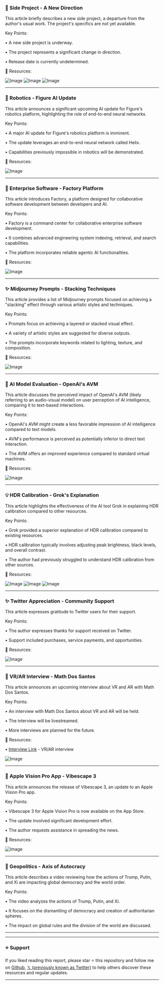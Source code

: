 ### 🤖 Side Project -  A New Direction

This article briefly describes a new side project, a departure from the author's usual work.  The project's specifics are not yet available.

Key Points:

• A new side project is underway.

• The project represents a significant change in direction.

• Release date is currently undetermined.


🔗 Resources:

![Image](https://pbs.twimg.com/media/Gkq5_LmXgAIwDfY?format=jpg&name=small)
![Image](https://pbs.twimg.com/media/Gkq5_LnWgAIBb93?format=jpg&name=360x360)
![Image](https://pbs.twimg.com/media/Gkq5_LnXkAAPehf?format=jpg&name=360x360)


---

### 🚀 Robotics - Figure AI Update

This article announces a significant upcoming AI update for Figure's robotics platform, highlighting the role of end-to-end neural networks.

Key Points:

• A major AI update for Figure's robotics platform is imminent.

• The update leverages an end-to-end neural network called Helix.

•  Capabilities previously impossible in robotics will be demonstrated.


🔗 Resources:

![Image](https://pbs.twimg.com/tweet_video_thumb/GkrMTw3WAAAIAvw.jpg)


---

### 🤖 Enterprise Software - Factory Platform

This article introduces Factory, a platform designed for collaborative software development between developers and AI.

Key Points:

• Factory is a command center for collaborative enterprise software development.

• It combines advanced engineering system indexing, retrieval, and search capabilities.

• The platform incorporates reliable agentic AI functionalities.


🔗 Resources:

![Image](https://pbs.twimg.com/ext_tw_video_thumb/1894438362091581440/pu/img/MxsWlTVSLIeDM0Oi.jpg)


---

### ✨ Midjourney Prompts - Stacking Techniques

This article provides a list of Midjourney prompts focused on achieving a "stacking" effect through various artistic styles and techniques.

Key Points:

•  Prompts focus on achieving a layered or stacked visual effect.

• A variety of artistic styles are suggested for diverse outputs.

• The prompts incorporate keywords related to lighting, texture, and composition.


🔗 Resources:

![Image](https://pbs.twimg.com/media/GkqjXc4WUAA43Wx?format=jpg&name=small)


---

### 🤖 AI Model Evaluation - OpenAI's AVM

This article discusses the perceived impact of OpenAI's AVM (likely referring to an audio-visual model) on user perception of AI intelligence, comparing it to text-based interactions.

Key Points:

• OpenAI's AVM might create a less favorable impression of AI intelligence compared to text models.

• AVM's performance is perceived as potentially inferior to direct text interaction.

•  The AVM offers an improved experience compared to standard virtual machines.


🔗 Resources:

![Image](https://pbs.twimg.com/media/Gkqcc_IXoAALc3y?format=jpg&name=small)


---

### 💡 HDR Calibration - Grok's Explanation

This article highlights the effectiveness of the AI tool Grok in explaining HDR calibration compared to other resources.

Key Points:

• Grok provided a superior explanation of HDR calibration compared to existing resources.

•  HDR calibration typically involves adjusting peak brightness, black levels, and overall contrast.

• The author had previously struggled to understand HDR calibration from other sources.



🔗 Resources:

![Image](https://pbs.twimg.com/media/Gkqk3FRXIAEA0K8?format=jpg&name=small)
![Image](https://pbs.twimg.com/media/Gkqk3EtbkAMrZnU?format=jpg&name=small)
![Image](https://pbs.twimg.com/media/Gkqk3FSWsAA2aKg?format=jpg&name=small)


---

### ✨ Twitter Appreciation - Community Support

This article expresses gratitude to Twitter users for their support.

Key Points:

• The author expresses thanks for support received on Twitter.

• Support included purchases, service payments, and opportunities.


🔗 Resources:

![Image](https://pbs.twimg.com/media/Gkn1-VqbkAM85TM?format=jpg&name=small)


---

### 🚀 VR/AR Interview - Math Dos Santos

This article announces an upcoming interview about VR and AR with Math Dos Santos.

Key Points:

• An interview with Math Dos Santos about VR and AR will be held.

•  The interview will be livestreamed.

• More interviews are planned for the future.


🔗 Resources:

• [Interview Link](https://youtu.be/MpXwjxvVmag) - VR/AR interview


![Image](https://pbs.twimg.com/media/Gkp9BS8WgAAZXw1?format=jpg&name=small)


---

### 🚀 Apple Vision Pro App - Vibescape 3

This article announces the release of Vibescape 3, an update to an Apple Vision Pro app.

Key Points:

• Vibescape 3 for Apple Vision Pro is now available on the App Store.

• The update involved significant development effort.

• The author requests assistance in spreading the news.



🔗 Resources:

![Image](https://pbs.twimg.com/ext_tw_video_thumb/1894461730815881216/pu/img/JP8WgYHQNQR6bMOm.jpg)


---

### 🤖 Geopolitics - Axis of Autocracy

This article describes a video reviewing how the actions of Trump, Putin, and Xi are impacting global democracy and the world order.

Key Points:

• The video analyzes the actions of Trump, Putin, and Xi.

• It focuses on the dismantling of democracy and creation of authoritarian spheres.

• The impact on global rules and the division of the world are discussed.


---


---

### ⭐️ Support

If you liked reading this report, please star ⭐️ this repository and follow me on [Github](https://github.com/Drix10), [𝕏 (previously known as Twitter)](https://x.com/DRIX_10_) to help others discover these resources and regular updates.

---